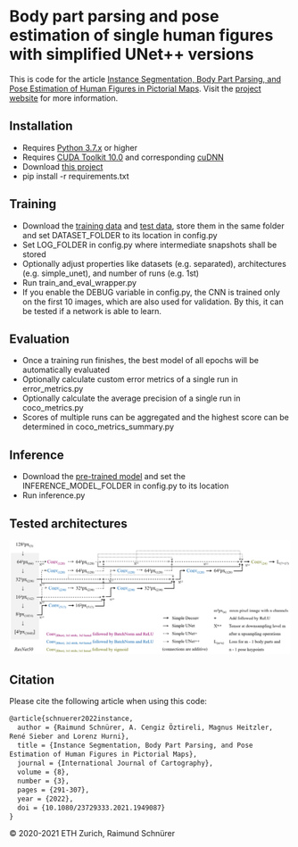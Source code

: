 # Body part parsing and pose estimation of single human figures with simplified UNet++ versions

This is code for the article [Instance Segmentation, Body Part Parsing, and Pose Estimation of Human Figures in Pictorial Maps](https://doi.org/10.1080/23729333.2021.1949087). Visit the [project website](http://narrat3d.ethz.ch/segmentation-of-human-figures-in-pictorial-maps/) for more information.

## Installation

* Requires [Python 3.7.x](https://www.python.org/downloads/) or higher
* Requires [CUDA Toolkit 10.0](https://developer.nvidia.com/cuda-downloads) and corresponding [cuDNN](https://developer.nvidia.com/rdp/cudnn-download)
* Download [this project](https://gitlab.ethz.ch/narrat3d/pictorial-maps-simple-unets/-/archive/master/pictorial-maps-mask-rcnn-master.zip)
* pip install -r requirements.txt

## Training
* Download the [training data](https://ikgftp.ethz.ch/?u=K8bH&p=3RwE&path=/human_figures_training_data.zip) and [test data](https://ikgftp.ethz.ch/?u=VDYk&p=Bm6D&path=/human_figures_test_data.zip), store them in the same folder and set DATASET_FOLDER to its location in config.py
* Set LOG_FOLDER in config.py where intermediate snapshots shall be stored
* Optionally adjust properties like datasets (e.g. separated), architectures (e.g. simple_unet), and number of runs (e.g. 1st)
* Run train_and_eval_wrapper.py
* If you enable the DEBUG variable in config.py, the CNN is trained only on the first 10 images, which are also used for validation. By this, it can be tested if a network is able to learn. 

## Evaluation
* Once a training run finishes, the best model of all epochs will be automatically evaluated
* Optionally calculate custom error metrics of a single run in error_metrics.py
* Optionally calculate the average precision of a single run in coco_metrics.py 
* Scores of multiple runs can be aggregated and the highest score can be determined in coco_metrics_summary.py

## Inference
* Download the [pre-trained model](https://ikgftp.ethz.ch/?u=cndC&p=tWwd&path=/human_figures_model.zip) and set the INFERENCE_MODEL_FOLDER in config.py to its location
* Run inference.py

## Tested architectures
![Implemented architectures](architectures.png "Implemented architectures")

## Citation
Please cite the following article when using this code:
```
@article{schnuerer2022instance,
  author = {Raimund Schnürer, A. Cengiz Öztireli, Magnus Heitzler, René Sieber and Lorenz Hurni},
  title = {Instance Segmentation, Body Part Parsing, and Pose Estimation of Human Figures in Pictorial Maps},
  journal = {International Journal of Cartography},
  volume = {8},
  number = {3},
  pages = {291-307},
  year = {2022},
  doi = {10.1080/23729333.2021.1949087}
}
```

© 2020-2021 ETH Zurich, Raimund Schnürer
